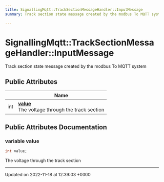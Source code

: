 ```yaml
---
title: SignallingMqtt::TrackSectionMessageHandler::InputMessage
summary: Track section state message created by the modbus To MQTT system 

---
```


# SignallingMqtt::TrackSectionMessageHandler::InputMessage



Track section state message created by the modbus To MQTT system 

## Public Attributes

|                | Name           |
| -------------- | -------------- |
| int | **[value](/SignallingSystem-doc/vb/Classes/classSignallingMqtt_1_1TrackSectionMessageHandler_1_1InputMessage/#variable-value)** <br>The voltage through the track section  |

## Public Attributes Documentation

### variable value

```csharp
int value;
```

The voltage through the track section 

-------------------------------

Updated on 2022-11-18 at 12:39:03 +0000